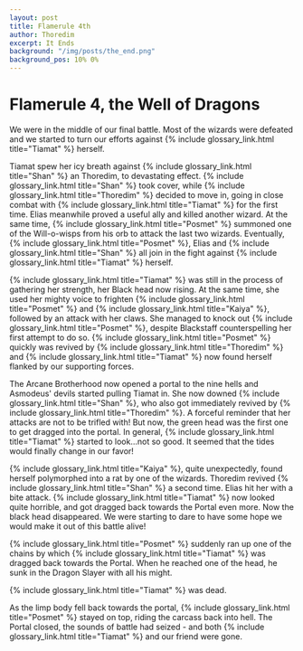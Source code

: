 ```yaml
---
layout: post
title: Flamerule 4th
author: Thoredim
excerpt: It Ends
background: "/img/posts/the_end.png"
background_pos: 10% 0%
---
```


# Flamerule 4, the Well of Dragons

We were in the middle of our final battle. Most of the wizards were defeated and
we started to turn our efforts against {% include glossary_link.html title="Tiamat" %} herself.

Tiamat spew her icy breath against {% include glossary_link.html title="Shan" %} an Thoredim, to devastating effect. {% include glossary_link.html title="Shan" %}
took cover, while {% include glossary_link.html title="Thoredim" %} decided to move in, going in close combat with {% include glossary_link.html title="Tiamat" %}
for the first time. Elias meanwhile proved a useful ally and killed another
wizard. At the same time, {% include glossary_link.html title="Posmet" %} summoned one of the Will-o-wisps from his orb
to attack the last two wizards.  Eventually, {% include glossary_link.html title="Posmet" %}, Elias and {% include glossary_link.html title="Shan" %} all join in
the fight against {% include glossary_link.html title="Tiamat" %} herself.

{% include glossary_link.html title="Tiamat" %} was still in the process of gathering her strength, her Black head now
rising. At the same time, she used her mighty voice to frighten {% include glossary_link.html title="Posmet" %} and
{% include glossary_link.html title="Kaiya" %}, followed by an attack with her claws. She managed to knock out {% include glossary_link.html title="Posmet" %},
despite Blackstaff counterspelling her first attempt to do so. {% include glossary_link.html title="Posmet" %} quickly
was revived by {% include glossary_link.html title="Thoredim" %} and {% include glossary_link.html title="Tiamat" %} now found herself flanked by our supporting
forces.

The Arcane Brotherhood now opened a portal to the nine hells and Asmodeus'
devils started pulling Tiamat in. She now downed {% include glossary_link.html title="Shan" %}, who also got immediately
revived by {% include glossary_link.html title="Thoredim" %}. A forceful reminder that her attacks are not to be trifled
with! But now, the green head was the first one to get dragged into the portal.
In general, {% include glossary_link.html title="Tiamat" %} started to look...not so good. It seemed that the tides would
finally change in our favor!

{% include glossary_link.html title="Kaiya" %}, quite unexpectedly, found herself polymorphed into a rat by one of the
wizards. Thoredim revived {% include glossary_link.html title="Shan" %} a second time. Elias hit her with a bite attack.
{% include glossary_link.html title="Tiamat" %} now looked quite horrible, and got dragged back towards the Portal even
more. Now the black head disappeared. We were starting to dare to have some hope
we would make it out of this battle alive!

{% include glossary_link.html title="Posmet" %} suddenly ran up one of the chains by which {% include glossary_link.html title="Tiamat" %} was dragged back
towards the Portal. When he reached one of the head, he sunk in the Dragon
Slayer with all his might.

{% include glossary_link.html title="Tiamat" %} was dead.

As the limp body fell back towards the portal, {% include glossary_link.html title="Posmet" %} stayed on top, riding the
carcass back into hell. The Portal closed, the sounds of battle had seized - and
both {% include glossary_link.html title="Tiamat" %} and our friend were gone.
